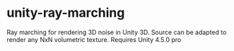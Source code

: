unity-ray-marching
==================

Ray marching for rendering 3D noise in Unity 3D. Source can be adapted to render any NxN volumetric texture. Requires Unity 4.5.0 pro
